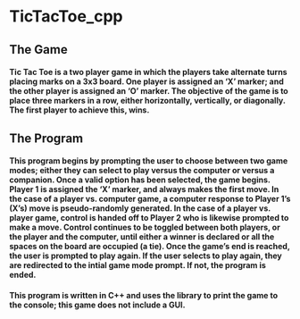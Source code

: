 # TicTacToe_cpp

## The Game
#### Tic Tac Toe is a two player game in which the players take alternate turns placing marks on a 3x3 board. One player is assigned an ‘X’ marker; and the other player is assigned an ‘O’ marker. The objective of the game is to place three markers in a row, either horizontally, vertically, or diagonally. The first player to achieve this, wins.

## The Program
#### This program begins by prompting the user to choose between two game modes; either they can select to play versus the computer or versus a companion. Once a valid option has been selected, the game begins. Player 1 is assigned the ‘X’ marker, and always makes the first move. In the case of a player vs. computer game, a computer response to Player 1’s (X’s) move is pseudo-randomly generated. In the case of a player vs. player game, control is handed off to  Player 2 who is likewise prompted to make a move. Control continues to be toggled between both players, or the player and the computer, until either a winner is declared or all the spaces on the board are occupied (a tie). Once the game’s end is reached, the user is prompted to play again. If the user selects to play again, they are redirected to the intial game mode prompt. If not, the program is ended.

#### This program is written in C++ and uses the <iostream> library to print the game to the console; this game does not include a GUI. 
